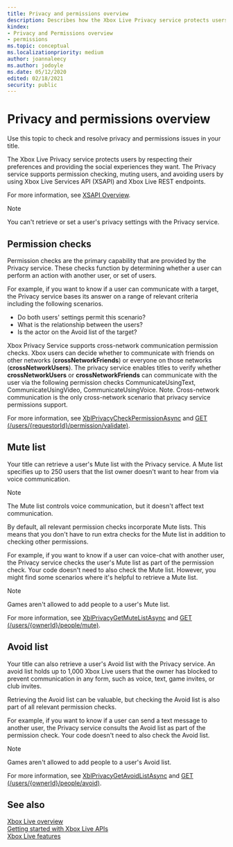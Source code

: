 ```yaml
---
title: Privacy and permissions overview
description: Describes how the Xbox Live Privacy service protects users by respecting their preferences and providing the social experiences they want.
kindex:
- Privacy and Permissions overview
- permissions
ms.topic: conceptual
ms.localizationpriority: medium
author: joannaleecy
ms.author: jodoyle
ms.date: 05/12/2020
edited: 02/18/2021
security: public
---
```


# Privacy and permissions overview

Use this topic to check and resolve privacy and permissions issues in your title.  
  
The Xbox Live Privacy service protects users by respecting their preferences and providing the social experiences they want. 
The Privacy service supports permission checking, muting users, and avoiding users by using Xbox Live Services API (XSAPI) and Xbox Live REST endpoints.  

For more information, see [XSAPI Overview](/gaming/xbox-live/api-ref/xsapi/live-introduction-to-xbox-live-apis).
> [!NOTE]
> You can't retrieve or set a user's privacy settings with the Privacy service.


## Permission checks

Permission checks are the primary capability that are provided by the Privacy service. 
These checks function by determining whether a user can perform an action with another user, or set of users.  

For example, if you want to know if a user can communicate with a target, the Privacy service bases its answer on a range of relevant criteria including the following scenarios.  
 * Do both users' settings permit this scenario?
 * What is the relationship between the users?
 * Is the actor on the Avoid list of the target?

Xbox Privacy Service supports cross-network communication permission checks. Xbox users can decide whether to communicate with friends on other networks (**crossNetworkFriends**) or everyone on those networks (**crossNetworkUsers**). 
The privacy service enables titles to verify whether **crossNetworkUsers** or **crossNetworkFriends** can communicate with the user via the following permission checks CommunicateUsingText, CommunicateUsingVideo, CommunicateUsingVoice. 
Note. Cross-network communication is the only cross-network scenario that privacy service permissions support.

For more information, see [XblPrivacyCheckPermissionAsync](../../../../reference/live/xsapi-c/privacy_c/functions/xblprivacycheckpermissionasync.md) and [GET (/users/{requestorId}/permission/validate)](/gaming/xbox-live/api-ref/xbox-live-rest/uri/privacy/uri-privacyusersrequestoridpermissionvalidateget).


## Mute list

Your title can retrieve a user's Mute list with the Privacy service. 
A Mute list specifies up to 250 users that the list owner doesn't want to hear from via voice communication. 
> [!NOTE]
> The Mute list controls voice communication, but it doesn't affect text communication. 

By default, all relevant permission checks incorporate Mute lists. 
This means that you don't have to run extra checks for the Mute list in addition to checking other permissions.  

For example, if you want to know if a user can voice-chat with another user, the Privacy service checks 
the user's Mute list as part of the permission check. Your code doesn't need to also check the Mute list. 
However, you might find some scenarios where it's helpful to retrieve a Mute list. 
> [!NOTE]
> Games aren't allowed to add people to a user's Mute list.

For more information, see [XblPrivacyGetMuteListAsync](../../../../reference/live/xsapi-c/privacy_c/functions/xblprivacygetmutelistasync.md) and [GET (/users/{ownerId}/people/mute)](/gaming/xbox-live/api-ref/xbox-live-rest/uri/privacy/uri-privacyusersowneridpeoplemuteget).


## Avoid list

Your title can also retrieve a user's Avoid list with the Privacy service. 
An avoid list holds up to 1,000 Xbox Live users that the owner has blocked to prevent communication in any form, 
such as voice, text, game invites, or club invites.  

Retrieving the Avoid list can be valuable, but checking the Avoid list is also part of all relevant permission checks.

For example, if you want to know if a user can send a text message to another user, the Privacy service consults 
the Avoid list as part of the permission check. Your code doesn't need to also check the Avoid list.
> [!NOTE]
> Games aren't allowed to add people to a user's Avoid list.

For more information, see [XblPrivacyGetAvoidListAsync](../../../../reference/live/xsapi-c/privacy_c/functions/xblprivacygetavoidlistasync.md) and [GET (/users/{ownerId}/people/avoid)](/gaming/xbox-live/api-ref/xbox-live-rest/uri/privacy/uri-privacyusersxuidpeopleavoidget). 

## See also 
  
[Xbox Live overview](../../../get-started/live-xbl-overview.md)  
[Getting started with Xbox Live APIs](../../../get-started/live-gs-xbl-apis.md)  
[Xbox Live features](../../live-features-nav.md)
